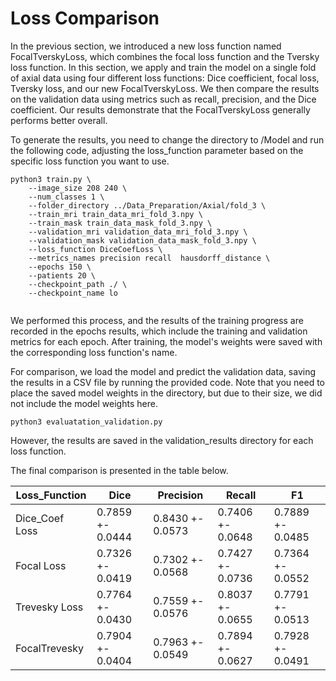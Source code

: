 # Loss Comparison

In the previous section, we introduced a new loss function named FocalTverskyLoss,
 which combines the focal loss function and the Tversky loss function. In this section,
 we apply and train the model on a single fold of axial data using four different loss functions:
 Dice coefficient, focal loss, Tversky loss, and our new FocalTverskyLoss. We then compare the results on
 the validation data using metrics such as recall, precision, and the Dice coefficient. Our results demonstrate that the FocalTverskyLoss generally performs better overall.





To generate the results, you need to change the directory to /Model and run the following code, adjusting the loss_function parameter based on the specific loss function you want to use.




```
python3 train.py \
	--image_size 208 240 \
	--num_classes 1 \
	--folder_directory ../Data_Preparation/Axial/fold_3 \
	--train_mri train_data_mri_fold_3.npy \ 
	--train_mask train_data_mask_fold_3.npy \
	--validation_mri validation_data_mri_fold_3.npy \
	--validation_mask validation_data_mask_fold_3.npy \
	--loss_function DiceCoefLoss \
	--metrics_names precision recall  hausdorff_distance \
	--epochs 150 \	
	--patients 20 \
	--checkpoint_path ./ \	
	--checkpoint_name lo


```


We performed this process, and the results of the training progress are recorded in the epochs results, which include the training and validation metrics for each epoch. After training, the model's weights were saved with the corresponding loss function's name.

For comparison, we load the model and predict the validation data, saving the results in a CSV file by running the provided code. Note that you need to place the saved model weights in the directory, but due to their size, we did not include the model weights here.

```
python3 evaluatation_validation.py

```

However, the results are saved in the validation_results directory for each loss function.

The final comparison is presented in the table below.





| Loss_Function |      Dice      |    Precision    |     Recall     |        F1      |
| ------------- | -------------- | --------------- | ---------------|----------------|
|Dice_Coef Loss |0.7859 +- 0.0444|0.8430 +- 0.0573 |0.7406 +- 0.0648|0.7889 +- 0.0485|
| Focal Loss    |0.7326 +- 0.0419|0.7302 +- 0.0568 |0.7427 +- 0.0736|0.7364 +- 0.0552|
| Trevesky Loss |0.7764 +- 0.0430|0.7559 +- 0.0576 |0.8037 +- 0.0655|0.7791 +- 0.0513|
|FocalTrevesky  |0.7904 +- 0.0404|0.7963 +- 0.0549 |0.7894 +- 0.0627|0.7928 +- 0.0491|




